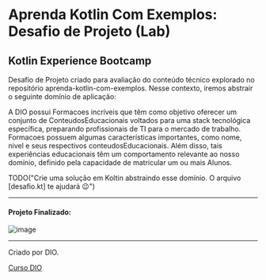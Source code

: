 # Aprenda Kotlin Com Exemplos: Desafio de Projeto (Lab)

## Kotlin Experience Bootcamp


Desafio de Projeto criado para avaliação do conteúdo técnico explorado no repositório aprenda-kotlin-com-exemplos. Nesse contexto, iremos abstrair o seguinte domínio de aplicação:

A DIO possui Formacoes incríveis que têm como objetivo oferecer um conjunto de ConteudosEducacionais voltados para uma stack tecnológica específica, preparando profissionais de TI para o mercado de trabalho. Formacoes possuem algumas características importantes, como nome, nivel e seus respectivos conteudosEducacionais. Além disso, tais experiências educacionais têm um comportamento relevante ao nosso domínio, definido pela capacidade de matricular um ou mais Alunos.

TODO("Crie uma solução em Koltin abstraindo esse domínio. O arquivo [desafio.kt] te ajudará 😉")
***************************************************************
#### Projeto Finalizado: 

![image](https://user-images.githubusercontent.com/92825608/209442346-066564e0-d2b0-46dd-b09f-c43b74a24aa4.png)



**************************************************************
Criado por DIO.

[Curso DIO](https://web.dio.me/track/kotlin-experience)


